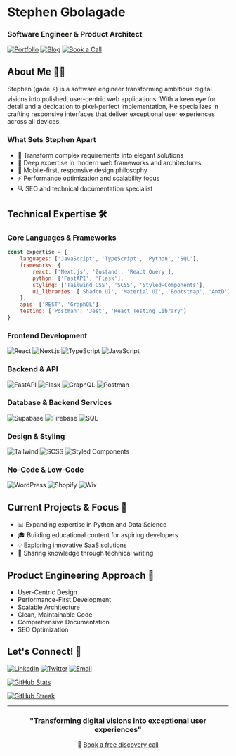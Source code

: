 <div align="">
  
# Stephen Gbolagade
### Software Engineer & Product Architect

[![Portfolio](https://img.shields.io/badge/Portfolio-stephengade.com-4CAF50?style=for-the-badge)](https://www.stephengade.com)
[![Blog](https://img.shields.io/badge/Technical_Blog-dev.to-0A0A0A?style=for-the-badge&logo=dev.to)](https://dev.to/stephengade)
[![Book a Call](https://img.shields.io/badge/Book_a_Call-Calendly-006BFF?style=for-the-badge)](https://calendly.com/gade0x/hire)

</div>

## About Me 👨‍💻

Stephen (gade ⚡) is a software engineer transforming ambitious digital visions into polished, user-centric web applications. With a keen eye for detail and a dedication to pixel-perfect implementation, He specializes in crafting responsive interfaces that deliver exceptional user experiences across all devices.

### What Sets Stephen Apart

- 🎯 Transform complex requirements into elegant solutions
- 🌟 Deep expertise in modern web frameworks and architectures
- 📱 Mobile-first, responsive design philosophy
- ⚡ Performance optimization and scalability focus
- 🔍 SEO and technical documentation specialist

## Technical Expertise 🛠️

### Core Languages & Frameworks
```javascript
const expertise = {
    languages: ['JavaScript', 'TypeScript', 'Python', 'SQL'],
    frameworks: {
        react: ['Next.js', 'Zustand', 'React Query'],
        python: ['FastAPI', 'Flask'],
        styling: ['Tailwind CSS', 'SCSS', 'Styled-Components'],
        ui_libraries: ['Shadcn UI', 'Material UI', 'Bootstrap', 'AntD']
    },
    apis: ['REST', 'GraphQL'],
    testing: ['Postman', 'Jest', 'React Testing Library']
}
```

### Frontend Development
![React](https://img.shields.io/badge/React-Expert-61DAFB?style=for-the-badge&logo=react)
![Next.js](https://img.shields.io/badge/Next.js-Advanced-000000?style=for-the-badge&logo=next.js)
![TypeScript](https://img.shields.io/badge/TypeScript-Advanced-3178C6?style=for-the-badge&logo=typescript)
![JavaScript](https://img.shields.io/badge/JavaScript-Expert-F7DF1E?style=for-the-badge&logo=javascript)

### Backend & API
![FastAPI](https://img.shields.io/badge/FastAPI-Intermediate-009688?style=for-the-badge&logo=fastapi)
![Flask](https://img.shields.io/badge/Flask-Intermediate-000000?style=for-the-badge&logo=flask)
![GraphQL](https://img.shields.io/badge/GraphQL-Intermediate-E10098?style=for-the-badge&logo=graphql)
![Postman](https://img.shields.io/badge/Postman-Advanced-FF6C37?style=for-the-badge&logo=postman)

### Database & Backend Services
![Supabase](https://img.shields.io/badge/Supabase-Proficient-3ECF8E?style=for-the-badge&logo=supabase)
![Firebase](https://img.shields.io/badge/Firebase-Advanced-FFCA28?style=for-the-badge&logo=firebase)
![SQL](https://img.shields.io/badge/SQL-Intermediate-4479A1?style=for-the-badge&logo=postgresql)

### Design & Styling
![Tailwind](https://img.shields.io/badge/Tailwind_CSS-Expert-38B2AC?style=for-the-badge&logo=tailwind-css)
![SCSS](https://img.shields.io/badge/SCSS-Advanced-CC6699?style=for-the-badge&logo=sass)
![Styled Components](https://img.shields.io/badge/Styled_Components-Advanced-DB7093?style=for-the-badge&logo=styled-components)

### No-Code & Low-Code
![WordPress](https://img.shields.io/badge/WordPress-Expert-21759B?style=for-the-badge&logo=wordpress)
![Shopify](https://img.shields.io/badge/Shopify-Advanced-7AB55C?style=for-the-badge&logo=shopify)
![Wix](https://img.shields.io/badge/Wix-Proficient-0C6EFC?style=for-the-badge&logo=wix)

## Current Projects & Focus 🎯

- 📊 Expanding expertise in Python and Data Science
- 🎓 Building educational content for aspiring developers
- 💡 Exploring innovative SaaS solutions
- 📝 Sharing knowledge through technical writing

## Product Engineering Approach 💭

- User-Centric Design
- Performance-First Development
- Scalable Architecture
- Clean, Maintainable Code
- Comprehensive Documentation
- SEO Optimization

## Let's Connect! 🤝

[![LinkedIn](https://img.shields.io/badge/LinkedIn-Connect-0077B5?style=for-the-badge&logo=linkedin)](https://linkedin.com/in/solgade)
[![Twitter](https://img.shields.io/badge/Twitter-Follow-1DA1F2?style=for-the-badge&logo=twitter)](https://twitter.com/stephen_olgade)
[![Email](https://img.shields.io/badge/Email-Contact-D14836?style=for-the-badge&logo=gmail)](mailto:hello@stephengade.com)

<div align="">

[![GitHub Stats](https://github-readme-stats.vercel.app/api?username=stephengade&show_icons=true&theme=tokyonight)](https://github.com/stephengade)

[![GitHub Streak](https://streak-stats.demolab.com?user=stephengade)](https://github.com/stephengade)

</div>

---
<div align="center">
  
### "Transforming digital visions into exceptional user experiences"
📅 [Book a free discovery call](https://calendly.com/gade0x/hire)

</div>
